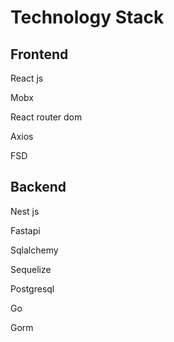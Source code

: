 # Technology Stack
## Frontend
React js

Mobx

React router dom

Axios

FSD


## Backend
Nest js

Fastapi

Sqlalchemy

Sequelize

Postgresql

Go

Gorm
